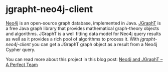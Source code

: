 jgrapht-neo4j-client
====================

[Neo4j](http://neo4j.com) is an open-source graph database, implemented in Java. [JGraphT](http://jgrapht.org/) is a free Java graph library that provides mathematical graph-theory objects and algorithms. JGraphT is a well fitting data model for Neo4j query results as well as it provides a rich pool of algorithms to process it. With *jgrapht-neo4j-client* you can get a JGraphT graph object as a result from a Neo4j Cypher query.

You can read more about this project in this blog post: [Neo4j and JGraphT – A Perfect Team](https://murygin.wordpress.com/2015/06/25/neo4j-cypher-jgrapht/)
